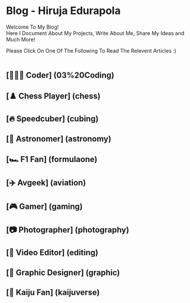 # Blog - Hiruja Edurapola

Welcome To My Blog! <br>
Here I Document About My Projects, Write About Me, Share My Ideas and Much More!<br>

Please Click On One Of The Following To Read The Relevent Articles :)
<br><br>

## [🧑🏽‍💻 Coder] (03%20Coding)
## [♟️ Chess Player] (chess)
## [🔥 Speedcuber] (cubing)
## [🔭 Astronomer] (astronomy)
## [🏎️ F1 Fan] (formulaone)
## [✈️ Avgeek] (aviation)
## [🎮 Gamer] (gaming)
## [📷 Photographer] (photography)
## [🎥 Video Editor] (editing)
## [🎨 Graphic Designer] (graphic)
## [🦍 Kaiju Fan] (kaijuverse)